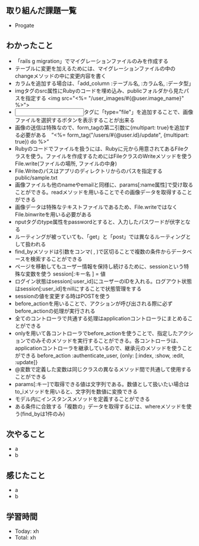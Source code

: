 ## 取り組んだ課題一覧
- Progate
## わかったこと
- 「rails g migration」でマイグレーションファイルのみを作成する
- テーブルに変更を加えるためには、マイグレーションファイルの中のchangeメソッドの中に変更内容を書く
- カラムを追加する場合は、「add_column :テーブル名, :カラム名, :データ型」
- imgタグのsrc属性にRubyのコードを埋め込み、publicフォルダから見たパスを指定する <img src="<%= "/user_images/#{@user.image_name}" %>">
- <input>タグに「type="file"」を追加することで、画像ファイルを選択するボタンを表示することが出来る
- 画像の送信は特殊なので、form_tagの第二引数に{multipart: true}を追加する必要がある　”<%= form_tag("/users/#{@user.id}/update", {multipart: true}) do %>”
- Rubyのコードでファイルを扱うには、Rubyに元から用意されてあるFileクラスを使う。ファイルを作成するためにはFileクラスのWriteメソッドを使う File.write(ファイルの場所, ファイルの中身)
- File.Writeのパスはアプリのディレクトリからのパスを指定する public/sample.txt
- 画像ファイルも他のnameやemailと同様に、params[:name属性]で受け取ることができる。readメソッドを用いることでその画像データを取得することができる
- 画像データは特殊なテキストファイルであるため、File.writeではなくFile.binwriteを用いる必要がある
- nputタグのtype属性をpasswordとすると、入力したパスワードが伏字となる
- ルーティングが被っていても、「get」と「post」では異なるルーティングとして扱われる
- find_byメソッドは引数をコンマ( , )で区切ることで複数の条件からデータベースを検索することができる
- ページを移動してもユーザー情報を保持し続けるために、sessionという特殊な変数を使う session[:キー名 ] = 値
- ログイン状態はsession[:user_id]にユーザーのIDを入れる。ログアウト状態はsession[:user_id]をnillにすることで状態管理をする
- sessionの値を変更する時はPOSTを使う
- before_actionを用いることで、アクションが呼び出される際に必ずbefore_actionの処理が実行される
- 全てのコントローラで共通する処理はapplicationコントローラにまとめることができる
- onlyを用いて各コントローラでbefore_actionを使うことで、指定したアクションでのみそのメソッドを実行することができる。各コントローラは、applicationコントローラを継承しているので、継承元のメソッドを使うことができる
  before_action :authenticate_user, {only: [:index, :show, :edit, :update]}
- @変数で定義した変数は同じクラスの異なるメソッド間で共通して使用することができる
- params[:キー]で取得できる値は文字列である。数値として扱いたい場合はto_iメソッドを用いると、文字列を数値に変換できる
- モデル内にインスタンスメソッドを定義することができる
- ある条件に合致する「複数の」データを取得するには、whereメソッドを使う(find_byは1件のみ)
## 次やること
- a
- b
## 感じたこと
- a
- b
## 学習時間
- Today: xh
- Total: xh

